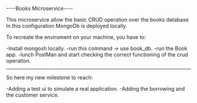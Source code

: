 ----Books Microservice---- 

This microservice allow the basic CRUD operation over the books database
In this configuration MongoDb is deployed locally. 

To recreate the enviroment on your machine, you have to:

-Install mongosh locally.
-run this command -> use book_db.
-run the Book app.
-lunch PostMan and start checking the correct functioning of the crud operation.

--------------------------------------------------------------------------------
So here my new milestone to reach:

-Adding a test ui to simulate a real application.
-Adding the borrowing and the customer service.


